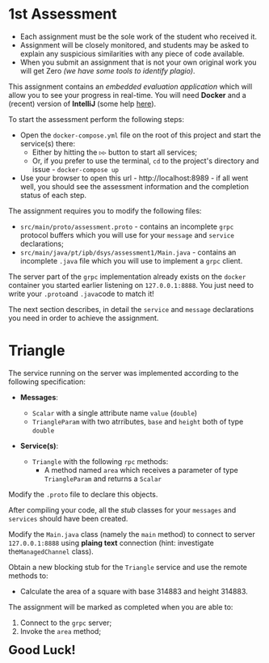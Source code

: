 # 1st Assessment


* Each assignment must be the sole work of the student who received it.
* Assignment will be closely monitored, and students may be asked to explain any suspicious similarities with any piece of code available.
* When you submit an assignment that is not your own original work you will get Zero _(we have some tools to identify plagio)_.


This assignment contains an _embedded evaluation application_ which will allow you to see your progress in real-time. You will need **Docker**
and a (recent) version of **IntelliJ** (some help [here](https://gitlab.estig.ipb.pt/dsys/ds-classes/-/wikis/first-steps)).

To start the assessment perform the following steps:

* Open the `docker-compose.yml` file on the root of this project and start the service(s)
  there:
    * Either by hitting the <span>&triangleright;&triangleright;</span> button to start all services;
    * Or, if you prefer to use the terminal, `cd` to the project's directory and issue - `docker-compose up`
* Use your browser to open this url - http://localhost:8989 - if all went well, you should see the assessment information
  and the completion status of each step.


The assignment requires you to modify the following files:

* `src/main/proto/assessment.proto` - contains an incomplete `grpc` protocol buffers which you will use for your `message` and `service` declarations;
* `src/main/java/pt/ipb/dsys/assessment1/Main.java` - contains an incomplete `.java` file which you will use to implement a `grpc` client.

The server part of the `grpc` implementation already exists on the `docker` container you started earlier listening on
`127.0.0.1:8888`. You just need to write your `.proto`and `.java`code to match it!

The next section describes, in detail the `service` and `message` declarations you need in order to achieve the assignment.

# Triangle

The service running on the server was implemented according to the following specification:

* **Messages**:
  * `Scalar` with a single attribute name `value` (`double`)
  * `TriangleParam` with two atrributes, `base` and `height` both of type `double`

* **Service(s)**:
  * `Triangle` with the following `rpc` methods:
      * A method named `area` which receives a parameter of type `TriangleParam` and returns a `Scalar`

Modify the `.proto` file to declare this objects.

After compiling your code, all the _stub_ classes for your `messages` and `services` should have been created.

Modify the `Main.java` class (namely the `main` method) to connect to server `127.0.0.1:8888` using **plaing text** 
connection (hint: investigate the`ManagedChannel` class).

Obtain a new blocking stub for the `Triangle` service and use the remote methods to:
* Calculate the area of a square with base 314883 and height 314883.

The assignment will be marked as completed when you are able to:

1. Connect to the `grpc` server;
2. Invoke the `area` method;

<font size="5">**Good Luck!**</font>